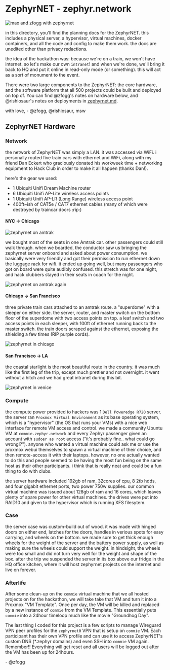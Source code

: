 # ZephyrNET - zephyr.network

![max and zfogg with zephyrnet](https://hackclub.slack.com/files/U01DV5F30CF/F02BUDA9VUH/img_5771.jpg?origin_team=T0266FRGM&origin_channel=D01EG2KRR6Y)

in this directory, you'll find the planning docs for the ZephyrNET. this includes a physical server, a hypervisor, virtual machines, docker containers, and all the code and config to make them work. the docs are unedited other than privacy redactions.

the idea of the hackathon was: because we're on a train, we won't have internet. so let's make our own `intranet`! and when we're done, we'll bring it back to HQ and put it online in read-only mode (or something). this will act as a sort of monument to the event.

There were two large components to the ZephyrNET: the core hardware, and the software platform that all 500 projects could be built and deployed on top of. You can find @zfogg's notes on hardware below, and @rishiosaur's notes on deployments in [zephyrnet.md](zephyrnet.md).

with love,
\- @zfogg, @rishiosaur, msw

## ZephyrNET Hardware

### Network

the network of ZephyrNET was simply a LAN. it was accessed via WiFi. i personally routed five train cars with ethernet and WiFi, along with my friend Dan Eckert who graciously donated his workweek time + networking equipment to Hack Club in order to make it all happen (thanks Dan!).

here's the gear we used:
* 1 Ubiquiti Unifi Dream Machine router
* 6 Ubiquiti Unifi AP-Lite wireless access points
* 1 Ubiquiti Unifi AP-LR (Long Range) wireless access point
* 400ft~ish of CAT5e / CAT7 ethernet cables (many of which were destroyed by traincar doors :rip:)

#### NYC -> Chicago

![zephyrnet on amtrak](https://hackclub.slack.com/files/U01DV5F30CF/F02B92NJ45U/img_20210718_163014514.jpg?origin_team=T0266FRGM&origin_channel=D01EG2KRR6Y)

we bought most of the seats in one Amtrak car. other passengers could still walk through. when we boarded, the conductor saw us bringing the zephyrnet server onboard and asked about power consumption. we basically were very friendly and got their permission to run ethernet down the luggage rack for wifi. it ended up going well, but many passengers who got on board were quite audibly confused. this stretch was for one night, and hack clubbers stayed in their seats in coach for the night.

![zephyrnet on amtrak again](https://hackclub.slack.com/files/U01DV5F30CF/F02BFQL0LMQ/img_20210718_163021214.jpg?origin_team=T0266FRGM&origin_channel=D01EG2KRR6Y)

#### Chicago -> San Francisco

three private train cars attached to an amtrak route. a "superdome" with a sleeper on either side. the server, router, and master switch on the bottom floor of the superdome with two access points on top. a leaf switch and two access points in each sleeper, with 100ft of ethernet running back to the master switch. the train doors scraped against the ethernet, exposing the shielding a few times (RIP purple cords).

![zephyrnet in chicago](https://hackclub.slack.com/files/U01DV5F30CF/F02BUDBNT7T/img_5653.jpg?origin_team=T0266FRGM&origin_channel=D01EG2KRR6Y)

#### San Francisco -> LA

the coastal starlight is the most beautiful route in the country. it was much like the first leg of the trip, except much prettier and not overnight. it went without a hitch and we had great intranet during this bit.

![zephyrnet in venice](https://hackclub.slack.com/files/U01DV5F30CF/F02B943SH5L/ezgif.com-gif-maker.gif?origin_team=T0266FRGM&origin_channel=D01EG2KRR6Y)

### Compute

the compute power provided to hackers was 1 `Dell Poweredge R720` server. the server ran `Proxmox Virtual Environment` as its base operating system, which is a "hypervisor" (the OS that runs your VMs) with a nice web interface for remote VM access and control. we made a community Ubuntu VM at `commie.zephyr.network` and every Zephyr passenger given an account with `sudoer as root` access ("it's probably fine.. what could go wrong!?"). anyone who wanted a virtual machine could ask me or use the proxmox webui themselves to spawn a virtual machine of their choice, and then remote-access it with their laptops. however, no one actually wanted to do this and people seemed to be having the most fun being on the same host as their other participants. i think that is really neat and could be a fun thing to do with clubs.

the server hardware included 192gb of ram, 32cores of cpu, 8 2tb hdds, and four gigabit ethernet ports, two power 750w supplies. our common virtual machine was issued about 128gb of ram and 16 cores, which leaves plenty of spare power for other virtual machines. the drives were put into RAID10 and given to the hypervisor which is running XFS filesytem.

### Case

the server case was custom-build out of wood. it was made with hinged doors on either end, latches for the doors, handles in verious spots for easy carrying, and wheels on the bottom. we made sure to get thick enough wheels for the weight of the server and the battery power supply, as well as making sure the wheels could support the weight. in hindsight, the wheels were too small and did not turn very well for the weight and shape of the box. after the trip we suspended the server in its box above our fridge in the HQ office kitchen, where it will host zephyrnet projects on the internet and live on forever.

### Afterlife

After some clean-up on the `commie` virtual machine that we all hosted projects on for the hackathon, we will take take that VM and turn it into a Proxmox "VM Template". Once per day, the VM will be killed and replaced by a new instance of `commie` from the VM Template. This essentially puts `commie` into a 24hour timeloop much like the movie "Groundhog Day".

The last thing I coded for this project is a few scripts to manage Wireguard VPN peer profiles for the `zephyrnet0` VPN that is setup on `commie` VM. Each participant has their own VPN profile and can use it to access ZephyrNET's custom DNS (*.zephyr domains) and even SSH into `commie` VM again. Remember!! Everything will get reset and all users will be logged out after the VM has been up for 24hours.

\- @zfogg
